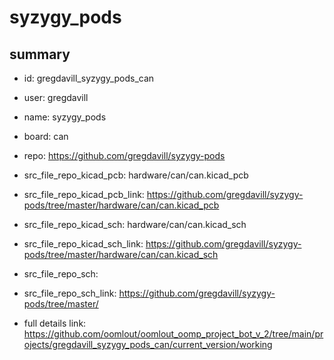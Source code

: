 # syzygy_pods
 
## summary 
* id: gregdavill_syzygy_pods_can
* user: gregdavill
* name: syzygy_pods
* board: can
* repo: https://github.com/gregdavill/syzygy-pods
* src_file_repo_kicad_pcb: hardware/can/can.kicad_pcb
* src_file_repo_kicad_pcb_link: https://github.com/gregdavill/syzygy-pods/tree/master/hardware/can/can.kicad_pcb
* src_file_repo_kicad_sch: hardware/can/can.kicad_sch
* src_file_repo_kicad_sch_link: https://github.com/gregdavill/syzygy-pods/tree/master/hardware/can/can.kicad_sch

* src_file_repo_sch: 
* src_file_repo_sch_link: https://github.com/gregdavill/syzygy-pods/tree/master/
* full details link: https://github.com/oomlout/oomlout_oomp_project_bot_v_2/tree/main/projects/gregdavill_syzygy_pods_can/current_version/working  






